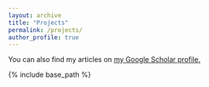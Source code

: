 ```yaml
---
layout: archive
title: "Projects"
permalink: /projects/
author_profile: true
---
```



You can also find my articles on <u><a href="{{https://scholar.google.com/citations?user=FspVm0IAAAAJ&hl=en}}">my Google Scholar profile</a>.</u>


{% include base_path %}

